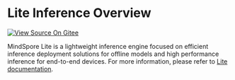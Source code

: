 # Lite Inference Overview

[![View Source On Gitee](https://mindspore-website.obs.cn-north-4.myhuaweicloud.com/website-images/r2.4.1/resource/_static/logo_source_en.svg)](https://gitee.com/mindspore/docs/blob/r2.4.1/docs/mindspore/source_en/model_infer/lite_infer/overview.md)

MindSpore Lite is a lightweight inference engine focused on efficient inference deployment solutions for offline models and high performance inference for end-to-end devices. For more information, please refer to [Lite documentation](https://www.mindspore.cn/lite/docs/en/r2.4.1/index.html).

